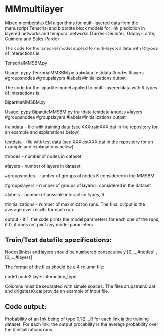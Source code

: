 # MMmultilayer
Mixed membership EM algorithms for multi-layered data from the manuscript Tensorial and bipartite block models for link prediction in layered networks and temporal networks (Tarrés-Deulofeu, Godoy-Lorite, Guimerà and Sales-Pardo)

The code for the tensorial model applied to multi-layered data with R types of interactions is:

TensorialMMSBM.py

Usage: pypy TensorialMMSBM.py traindata testdata #nodes #layers #groupsnodes #groupslayers #labels #initializations output

The code for the bipartite model applied to multi-layered data with R types of interactions is:

BipartiteMMSBM.py

Usage: pypy BipartiteMMSBM.py traindata testdata #nodes #layers #groupsnodes #groupslayers #labels #initializations output

traindata - file with training data (see XXXtrainXXX.dat in the repository for an example and explanations below)

testdata - file with test data (see XXXtestXXX.dat in the repository for an example and explanations below)

#nodes - number of nodes in dataset

#layers - number of layers in dataset

#groupsnodes - number of groups of nodes K considered in the MMSBM

#groupslayers - number of groups of layers L considered in the dataset

#labels - number of possible interaction types, R

#initializations - number of maximization runs. The final output is the average over results for each run.

output - if 1, the code pirnts the model parameters for each one of the runs; if 0, it does not print any model parameters

## Train/Test datafile specifications:

Nodes(links) and layers should be numbered consecutively [0,...,#nodes] , [0,...,#layers]

The format of the files should be a 4 column file:

node1 node2 layer interaction_type

Columns must be separated with simple spaces. The files drugstrain0.dat and drigstest0.dat provide an example of input file.

## Code output: 

Probability of an link being of type 0,1,2 ...R for each link in the training dataset. For each link, the output probability is the average probability over the #initializations runs.


